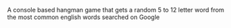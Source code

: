 A console based hangman game that gets a random 5 to 12 letter word from the most common english words searched on Google